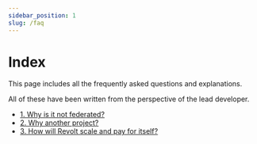 ```yaml
---
sidebar_position: 1
slug: /faq
---
```


# Index

This page includes all the frequently asked questions and explanations.

All of these have been written from the perspective of the lead developer.

- [1. Why is it not federated?](/faq/federation)
- [2. Why another project?](/faq/why_new)
- [3. How will Revolt scale and pay for itself?](/faq/monetisation)
